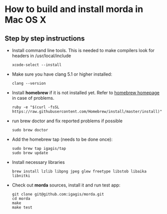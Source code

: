 # How to build and install morda in Mac OS X #

## Step by step instructions ##

- Install command line tools. This is needed to make compilers look for headers in /usr/local/include

	```
	xcode-select --install
	```

- Make sure you have clang 5.1 or higher installed:

	```
	clang --version
	```

- Install **homebrew** if it is not installed yet. Refer to [homebrew homepage](http://brew.sh) in case of problems.

	```
	ruby -e "$(curl -fsSL https://raw.githubusercontent.com/Homebrew/install/master/install)"
	```
	
- run brew doctor and fix reported problems if possible
	
	```
	sudo brew doctor
	```

- Add the homebrew tap (needs to be done once):
	
	```
	sudo brew tap igagis/tap
	sudo brew update
	```

- Install necessary libraries

	```
	brew install lzlib libpng jpeg glew freetype libstob libaika libnitki
	```

- Check out **morda** sources, install it and run test app:
	
	```
	git clone git@github.com:igagis/morda.git
	cd morda
	make
	make test
	```

